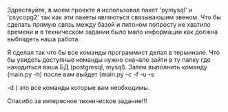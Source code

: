 Здрвствуйте, в моем проекте я использовал пакет 'pymysql' и 'psycopg2'
так как эти пакеты являються связываюшим звеном. Что бы сделать прямую связь между базой и питоном попросту 
не хватило времени и в техническом задании было мало информации как должна выблядеть наша работа.


Я сделал так что бы все команды программист делал в терминале. Что бы увидеть доступные команды 
нужно сначало зайти в ту папку где находиться ваша БД (postgresql, mysql).
Затем выполнить команду (main.py -h) после вам выйдет (main.py -c <create table> -f <fill table> -u <update> -s <search> -d <delete>)
это все команды которые вам необходимы.


Спасибо за интересное техническое задание!!!


